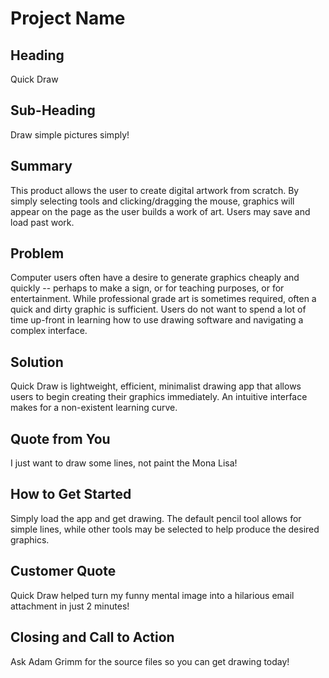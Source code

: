 # Project Name #

<!-- 
> This material was originally posted [here](http://www.quora.com/What-is-Amazons-approach-to-product-development-and-product-management). It is reproduced here for posterities sake.

There is an approach called "working backwards" that is widely used at Amazon. They work backwards from the customer, rather than starting with an idea for a product and trying to bolt customers onto it. While working backwards can be applied to any specific product decision, using this approach is especially important when developing new products or features.

For new initiatives a product manager typically starts by writing an internal press release announcing the finished product. The target audience for the press release is the new/updated product's customers, which can be retail customers or internal users of a tool or technology. Internal press releases are centered around the customer problem, how current solutions (internal or external) fail, and how the new product will blow away existing solutions.

If the benefits listed don't sound very interesting or exciting to customers, then perhaps they're not (and shouldn't be built). Instead, the product manager should keep iterating on the press release until they've come up with benefits that actually sound like benefits. Iterating on a press release is a lot less expensive than iterating on the product itself (and quicker!).

If the press release is more than a page and a half, it is probably too long. Keep it simple. 3-4 sentences for most paragraphs. Cut out the fat. Don't make it into a spec. You can accompany the press release with a FAQ that answers all of the other business or execution questions so the press release can stay focused on what the customer gets. My rule of thumb is that if the press release is hard to write, then the product is probably going to suck. Keep working at it until the outline for each paragraph flows. 

Oh, and I also like to write press-releases in what I call "Oprah-speak" for mainstream consumer products. Imagine you're sitting on Oprah's couch and have just explained the product to her, and then you listen as she explains it to her audience. That's "Oprah-speak", not "Geek-speak".

Once the project moves into development, the press release can be used as a touchstone; a guiding light. The product team can ask themselves, "Are we building what is in the press release?" If they find they're spending time building things that aren't in the press release (overbuilding), they need to ask themselves why. This keeps product development focused on achieving the customer benefits and not building extraneous stuff that takes longer to build, takes resources to maintain, and doesn't provide real customer benefit (at least not enough to warrant inclusion in the press release).
 -->
 
## Heading ##

  Quick Draw

## Sub-Heading ##

  Draw simple pictures simply!

## Summary ##

  This product allows the user to create digital artwork from scratch.  By simply selecting tools and clicking/dragging the mouse, graphics will appear on the page as the user builds a work of art.  Users may save and load past work.

## Problem ##

  Computer users often have a desire to generate graphics cheaply and quickly -- perhaps to make a sign, or for teaching purposes, or for entertainment.  While professional grade art is sometimes required, often a quick and dirty graphic is sufficient.  Users do not want to spend a lot of time up-front in learning how to use drawing software and navigating a complex interface.  

## Solution ##
  
  Quick Draw is lightweight, efficient, minimalist drawing app that allows users to begin creating their graphics immediately.  An intuitive interface makes for a non-existent learning curve.

## Quote from You ##
 
  I just want to draw some lines, not paint the Mona Lisa!

## How to Get Started ##
  
  Simply load the app and get drawing.  The default pencil tool allows for simple lines, while other tools may be selected to help produce the desired graphics.  

## Customer Quote ##
  
  Quick Draw helped turn my funny mental image into a hilarious email attachment in just 2 minutes!

## Closing and Call to Action ##
  
  Ask Adam Grimm for the source files so you can get drawing today!
